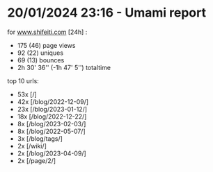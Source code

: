 # 20/01/2024 23:16 - Umami report
for www.shifeiti.com [24h] :

 - 175 (46) page views
 - 92 (22) uniques
 - 69 (13) bounces
 - 2h 30' 36'' (-1h 47' 5'') totaltime


top 10 urls:
 - 53x [/]
 - 42x [/blog/2022-12-09/]
 - 23x [/blog/2023-01-12/]
 - 18x [/blog/2022-12-22/]
 - 8x [/blog/2023-02-03/]
 - 8x [/blog/2022-05-07/]
 - 3x [/blog/tags/]
 - 2x [/wiki/]
 - 2x [/blog/2023-04-09/]
 - 2x [/page/2/]


